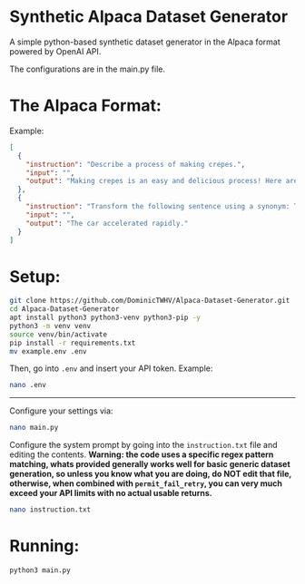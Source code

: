 # Synthetic Alpaca Dataset Generator
A simple python-based synthetic dataset generator in the Alpaca format powered by OpenAI API.

The configurations are in the main.py file.

# The Alpaca Format:

Example:

```json
[
  {
    "instruction": "Describe a process of making crepes.",
    "input": "",
    "output": "Making crepes is an easy and delicious process! Here are step-by-step instructions on how to make them:\n\n1. Assemble your ingredients. For basic crepes, you'll need: 1 cup all-purpose flour, 2 eggs, 1/2 cup milk, 1/2 cup water, 1/4 teaspoon salt, and 2 tablespoons melted butter.\n\n2. Mix the batter: In a large mixing bowl, whisk together the flour and the eggs. Gradually add the milk and water, stirring constantly to ensure that there are no lumps. Add salt and melted butter, and mix well.\n\n3. Let the batter rest: If you can, let the batter sit for an hour or so. This will help the flour to absorb the liquid and make the crepes more tender.\n\n4. Heat your pan: Preheat a non-stick pan over medium heat. Lightly butter the pan or use cooking spray to prevent the crepes from sticking.\n\n5. Pour the batter: Using a ladle or a measuring cup, pour a small amount of batter (about 1/4 cup) onto the center of the pan. Immediately tilt the pan in a circular motion to spread the batter evenly and thinly over the bottom of the pan.\n\n6. Cook the crepe: Cook the crepe for 1-2 minutes until the bottom is lightly golden. Carefully loosen the edges with a spatula and flip the crepe over to cook the other side for another minute.\n\n7. Remove and repeat: Gently slide the crepe onto a plate, and then repeat the process with the remaining batter. Remember to re-butter the pan between each crepe if necessary.\n\n8. Fill and serve: Fill your cooked crepes with your desired filling, such as fresh fruit, whipped cream, Nutella, or ham and cheese. Roll or fold, and serve immediately. Enjoy!"
  },
  {
    "instruction": "Transform the following sentence using a synonym: The car sped quickly.",
    "input": "",
    "output": "The car accelerated rapidly."
  }
]
```

# Setup:

```bash
git clone https://github.com/DominicTWHV/Alpaca-Dataset-Generator.git
cd Alpaca-Dataset-Generator
apt install python3 python3-venv python3-pip -y
python3 -m venv venv
source venv/bin/activate
pip install -r requirements.txt
mv example.env .env
```

Then, go into `.env` and insert your API token.
Example:
```bash
nano .env
```

---

Configure your settings via:
```bash
nano main.py
```

Configure the system prompt by going into the `instruction.txt` file and editing the contents. 
**Warning: the code uses a specific regex pattern matching, whats provided generally works well for basic generic dataset generation, so unless you know what you are doing, do NOT edit that file, otherwise, when combined with `permit_fail_retry`, you can very much exceed your API limits with no actual usable returns.**

```bash
nano instruction.txt
```

# Running:

```bash
python3 main.py
```
